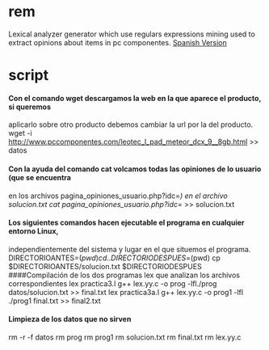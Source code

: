 # rem
Lexical analyzer generator which use regulars expressions mining used to extract opinions about items in pc componentes.
[Spanish Version](memoria.pdf)
# script
#### Con el comando wget descargamos la web en la que aparece el producto, si queremos
aplicarlo sobre otro producto debemos cambiar la url por la del producto.
wget -i http://www.pccomponentes.com/leotec_l_pad_meteor_dcx_9__8gb.html >> datos
#### Con la ayuda del comando cat volcamos todas las opiniones de lo usuario (que se encuentra
en los archivos pagina_opiniones_usuario.php\?idc\=*) en el archivo solucion.txt
cat pagina_opiniones_usuario.php\?idc\=* >> solucion.txt
#### Los siguientes comandos hacen ejecutable el programa en cualquier entorno Linux,
independientemente del sistema y lugar en el que situemos el programa.
DIRECTORIOANTES=$(pwd)
cd ..
DIRECTORIODESPUES=$(pwd)
cp $DIRECTORIOANTES/solucion.txt $DIRECTORIODESPUES
####Compilación de los dos programas lex que analizan los archivos correspondientes
lex practica3.l
g++ lex.yy.c -o prog -lfl./prog datos/solucion.txt >> final.txt
lex practica3a.l
g++ lex.yy.c -o prog1 -lfl
./prog1 final.txt >> final2.txt
#### Limpieza de los datos que no sirven
rm -r -f datos
rm prog
rm prog1
rm solucion.txt
rm final.txt
rm lex.yy.c
